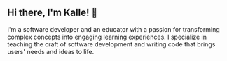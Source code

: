 ## Hi there, I'm Kalle! 👋

I'm a software developer and an educator with a passion for transforming complex concepts into engaging learning experiences. I specialize in teaching the craft of software development and writing code that brings users' needs and ideas to life.
